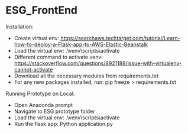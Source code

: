 # ESG_FrontEnd

Installation:
- Create virtual env: https://searchaws.techtarget.com/tutorial/Learn-how-to-deploy-a-Flask-app-to-AWS-Elastic-Beanstalk
- Load the virtual env: .\venv\scripts\activate
- Different command to activate venv: https://stackoverflow.com/questions/8921188/issue-with-virtualenv-cannot-activate
- Download all the necessary modules from requirements.txt
- For any new packages installed, run:  pip freeze > requirements.txt



Running Prototype on Local:
- Open Anaconda prompt
- Navigate to ESG prototype folder
- Load the virtual env:  .\venv\scripts\activate
- Run the flask app: Python application.py
